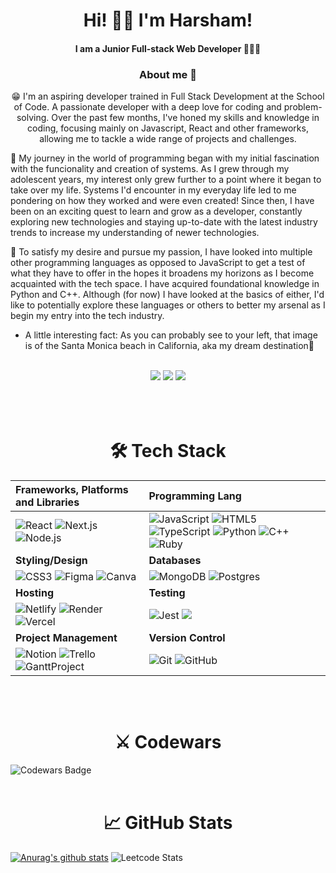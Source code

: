<h1 align="center">    Hi! 👋🏼   I'm Harsham!  </h1>
<h4 align="center" >   I am a Junior Full-stack Web Developer 👨🏽‍💻 </h4>
<h3 align="center">  About me 🚀   </h3>
<p align="center" > 😁 I'm an aspiring developer trained in Full Stack Development at the School of Code. A passionate developer with a deep love for coding and problem-solving. Over the past few months, I've honed my skills and knowledge in coding, focusing mainly on Javascript, React and other frameworks, allowing me to tackle a wide range of projects and challenges.

🚀 My journey in the world of programming began with my initial fascination with the funcionality and creation of systems. As I grew through my adolescent years, my interest only grew further to a point where it began to take over my life. Systems I'd encounter in my everyday life led to me pondering on how they worked and were even created! Since then, I have been on an exciting quest to learn and grow as a developer, constantly exploring new technologies and staying up-to-date with the latest industry trends to increase my understanding of newer technologies.

🤔 To satisfy my desire and pursue my passion, I have looked into multiple other programming languages as opposed to JavaScript to get a test of what they have to offer in the hopes it broadens my horizons as I become acquainted with the tech space. I have acquired foundational knowledge in Python and C++. Although (for now) I have looked at the basics of either, I'd like to potentially explore these languages or others to better my arsenal as I begin my entry into the tech industry.

- A little interesting fact: As you can probably see to your left, that image is of the Santa Monica beach in California, aka my dream destination🤩
</p>
<br>

<div align="center"> 
  <a href="https://github.com/h4rsham/" target="_blank"><img src="https://img.shields.io/badge/-my_Portfolio-5551E3?style=for-the-badge&logo=ko-f&logoColor=white" target="_blank"></a>
  <a href = "mailto: harsham.latif@outlook.com"><img src="https://img.shields.io/badge/-Email-%23333?style=for-the-badge&logo=gmail&logoColor=white" target="_blank"></a>
  <a href="https://www.linkedin.com/in/h4rsham/" target="_blank"><img src="https://img.shields.io/badge/-LinkedIn-%230077B5?style=for-the-badge&logo=linkedin&logoColor=white" target="_blank"></a> 
 </div>
<br><br>

<br>

<h1 align="center">🛠 Tech Stack</h1>
<div align="center">

| **Frameworks, Platforms and Libraries**  | Programming Lang |
| :--- | :--- |
| <img src="https://img.shields.io/badge/react-%2320232a.svg?style=for-the-badge&logo=react&logoColor=%2361DAFB" alt="React"> <img src="https://img.shields.io/badge/Next-black?style=for-the-badge&logo=next.js&logoColor=white" alt="Next.js"> <img   src="https://img.shields.io/badge/node.js-6DA55F?style=for-the-badge&logo=node.js&logoColor=white" alt="Node.js"> |   <img src="https://img.shields.io/badge/javascript-%23323330.svg?style=for-the-badge&logo=javascript&logoColor=%23F7DF1E" alt="JavaScript"> <img src="https://img.shields.io/badge/html5-%23E34F26.svg?style=for-the-badge&logo=html5&logoColor=white" alt="HTML5"> <img src="https://img.shields.io/badge/typescript-%23007ACC.svg?style=for-the-badge&logo=typescript&logoColor=white" alt="TypeScript"> <img     src="https://img.shields.io/badge/-Python-%23F7D839?style=for-the-badge&logo=python&logoColor=white" alt="Python"> <img     src="https://img.shields.io/badge/-C%2B%2B-%2300599C?style=for-the-badge&logo=c%2B%2B&logoColor=white" alt="C++"> <img   src="https://img.shields.io/badge/-Ruby-%23CC342D?style=for-the-badge&logo=ruby&logoColor=white" alt="Ruby">
| **Styling/Design** | **Databases** |
| <img src="https://img.shields.io/badge/css3-%231572B6.svg?style=for-the-badge&logo=css3&logoColor=white" alt="CSS3"> <img src="https://img.shields.io/badge/figma-%23F24E1E.svg?style=for-the-badge&logo=figma&logoColor=white" alt="Figma"> <img src="https://img.shields.io/badge/Canva-%2300C4CC.svg?style=for-the-badge&logo=Canva&logoColor=white" alt="Canva">|   <img src="https://img.shields.io/badge/MongoDB-%234ea94b.svg?style=for-the-badge&logo=mongodb&logoColor=white" alt="MongoDB">   <img src="https://img.shields.io/badge/postgres-%23316192.svg?style=for-the-badge&logo=postgresql&logoColor=white" alt="Postgres">|
| **Hosting** | **Testing**|
|   <img src="https://img.shields.io/badge/netlify-%23000000.svg?style=for-the-badge&logo=netlify&logoColor=#00C7B7" alt="Netlify"> <img src="https://img.shields.io/badge/Render-%46E3B7.svg?style=for-the-badge&logo=render&logoColor=white" alt="Render"> <img src="https://img.shields.io/badge/-Vercel-black?style=for-the-badge&logo=vercel&logoColor=white" alt="Vercel"> |  <img       src="https://img.shields.io/badge/-jest-%23C21325?style=for-the-badge&logo=jest&logoColor=white" alt="Jest"> <img         src="https://img.shields.io/badge/-TestingLibrary-%23E33332?style=for-the-badge&logo=testing-library&logoColor=white"> |
| **Project Management** | **Version Control**|
|  <img src="https://img.shields.io/badge/Notion-000000?style=for-the-badge&logo=notion&logoColor=white" alt="Notion"> <img src="https://img.shields.io/badge/Trello-%23026AA7.svg?style=for-the-badge&logo=Trello&logoColor=white" alt="Trello"> <img   src="https://img.shields.io/badge/-GanttProject-%23333333?style=for-the-badge&logo=ganttproject&logoColor=white" alt="GanttProject"> | <img src="https://img.shields.io/badge/Git-F05032.svg?style=for-the-badge&logo=Git&logoColor=white" alt="Git" alt="Git"> <img src="https://img.shields.io/badge/github-%23121011.svg?style=for-the-badge&logo=github&logoColor=white" alt="GitHub">|
     
</div>


<br><br>


<h1 align="center">⚔️ Codewars</h1>

![Codewars Badge](https://github.r2v.ch/codewars?user=h4rsham&stroke=blue)
<br>
<br>

<h1 align="center">📈 GitHub Stats</h1>

[![Anurag's github stats](https://github-readme-stats.vercel.app/api?username=h4rsham)](https://github.com/h4rsham)
![Leetcode Stats](https://leetcard.jacoblin.cool/h4rsham)

<br>
<br>
<br>

<!--
**h4rsham/h4rsham** is a ✨ _special_ ✨ repository because its `README.md` (this file) appears on your GitHub profile.

Here are some ideas to get you started:

- 🔭 I’m currently working on ...
- 🌱 I’m currently learning ...
- 👯 I’m looking to collaborate on ...
- 🤔 I’m looking for help with ...
- 💬 Ask me about ...
- 📫 How to reach me: ...
- 😄 Pronouns: ...
- ⚡ Fun fact: ...
-->
